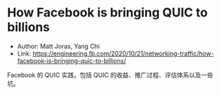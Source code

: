 # How Facebook is bringing QUIC to billions

* Author: Matt Joras, Yang Chi
* Link: https://engineering.fb.com/2020/10/21/networking-traffic/how-facebook-is-bringing-quic-to-billions/

Facebook 的 QUIC 实践，包括 QUIC 的收益、推广过程、评估体系以及一些坑。
